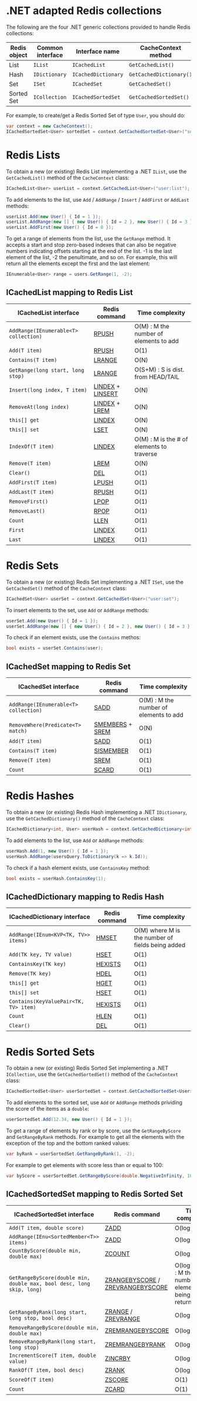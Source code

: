 .NET adapted Redis collections
=====
The following are the four .NET generic collections provided to handle Redis collections:

| Redis object | Common interface | Interface name | CacheContext method |
| ------------ | ---------------- | -------------- | ------------------- |
| List | ```IList``` | ```ICachedList``` | ```GetCachedList()``` |
| Hash | ```IDictionary``` | ```ICachedDictionary``` | ```GetCachedDictionary()``` |
| Set | ```ISet``` | ```ICachedSet``` | ```GetCachedSet()``` |
| Sorted Set | ```ICollection``` | ```ICachedSortedSet``` | ```GetCachedSortedSet()``` |

For example, to create/get a Redis Sorted Set of type `User`, you should do:
```c#
var context = new CacheContext();
ICachedSortedSet<User> sortedSet = context.GetCachedSortedSet<User>("some:key");
```

# Redis Lists

To obtain a new (or existing) Redis List implementing a .NET `IList`, use the ```GetCachedList()``` method of the ```CacheContext``` class:

```c#
ICachedList<User> userList = context.GetCachedList<User>("user:list");
```

To add elements to the list, use `Add` / `AddRange` / `Insert` / `AddFirst` or `AddLast` methods:

```c#
userList.Add(new User() { Id = 1 });
userList.AddRange(new [] { new User() { Id = 2 }, new User() { Id = 3 } });
userList.AddFirst(new User() { Id = 0 });
```

To get a range of elements from the list, use the `GetRange` method.
It accepts a start and stop zero-based indexes that can also be negative numbers indicating offsets starting at the end of the list. -1 is the last element of the list, -2 the penultimate, and so on.
For example, this will return all the elements except the first and the last element:
```c#
IEnumerable<User> range = users.GetRange(1, -2);
```

## ICachedList mapping to Redis List

|ICachedList interface|Redis command|Time complexity|
|------|------|-------|
|`AddRange(IEnumerable<T> collection)`|[RPUSH](http://redis.io/commands/rpush)|O(M) : M the number of elements to add|
|`Add(T item)`|[RPUSH](http://redis.io/commands/rpush)|O(1)|
|`Contains(T item)`|[LRANGE](http://redis.io/commands/lrange)|O(N)|
|`GetRange(long start, long stop)`|[LRANGE](http://redis.io/commands/lrange)|O(S+M) : S is dist. from HEAD/TAIL|
|`Insert(long index, T item)`|[LINDEX](http://redis.io/commands/lindex) + [LINSERT](http://redis.io/commands/linsert)|O(N)|
|`RemoveAt(long index)`|[LINDEX](http://redis.io/commands/lindex) + [LREM](http://redis.io/commands/lrem)|O(N)|
|`this[] get`|[LINDEX](http://redis.io/commands/lindex)|O(N)|
|`this[] set`|[LSET](http://redis.io/commands/lset)|O(N)|
|`IndexOf(T item)`|[LINDEX](http://redis.io/commands/lindex)|O(M) : M is the # of elements to traverse|
|`Remove(T item)`|[LREM](http://redis.io/commands/lrem)|O(N)|
|`Clear()`|[DEL](http://redis.io/commands/del)|O(1)|
|`AddFirst(T item)`|[LPUSH](http://redis.io/commands/lpush)|O(1)|
|`AddLast(T item)`|[RPUSH](http://redis.io/commands/rpush)|O(1)|
|`RemoveFirst()`|[LPOP](http://redis.io/commands/lpop)|O(1)|
|`RemoveLast()`|[RPOP](http://redis.io/commands/rpop)|O(1)|
|`Count`|[LLEN](http://redis.io/commands/llen)|O(1)|
|`First`|[LINDEX](http://redis.io/commands/lindex)|O(1)|
|`Last`|[LINDEX](http://redis.io/commands/lindex)|O(1)|

# Redis Sets

To obtain a new (or existing) Redis Set implementing a .NET `ISet`, use the ```GetCachedSet()``` method of the ```CacheContext``` class:

```c#
ICachedSet<User> userSet = context.GetCachedSet<User>("user:set");
```

To insert elements to the set, use `Add` or `AddRange` methods:

```c#
userSet.Add(new User() { Id = 1 });
userSet.AddRange(new [] { new User() { Id = 2 }, new User() { Id = 3 } });
```

To check if an element exists, use the `Contains` methos:
```c#
bool exists = userSet.Contains(user);
```

## ICachedSet mapping to Redis Set

|ICachedSet interface|Redis command|Time complexity|
|------|------|-------|
|`AddRange(IEnumerable<T> collection)`|[SADD](http://redis.io/commands/sadd)|O(M) : M the number of elements to add|
|`RemoveWhere(Predicate<T> match)`|[SMEMBERS](http://redis.io/commands/smembers) + [SREM](http://redis.io/commands/srem)|O(N)|
|`Add(T item)`|[SADD](http://redis.io/commands/sadd)|O(1)|
|`Contains(T item)`|[SISMEMBER](http://redis.io/commands/sismember)|O(1)|
|`Remove(T item)`|[SREM](http://redis.io/commands/srem)|O(1)|
|`Count`|[SCARD](http://redis.io/commands/scard)|O(1)|

# Redis Hashes

To obtain a new (or existing) Redis Hash implementing a .NET `IDictionary`, use the ```GetCachedDictionary()``` method of the ```CacheContext``` class:

```c#
ICachedDictionary<int, User> userHash = context.GetCachedDictionary<int, User>("user:hash");
```

To add elements to the list, use `Add` or `AddRange` methods:

```c#
userHash.Add(1, new User() { Id = 1 });
userHash.AddRange(usersQuery.ToDictionary(k => k.Id));
```

To check if a hash element exists, use `ContainsKey` method:
```c#
bool exists = userHash.ContainsKey(1);
```

## ICachedDictionary mapping to Redis Hash

|ICachedDictionary interface|Redis command|Time complexity|
|------|------|-------|
|`AddRange(IEnum<KVP<TK, TV>> items)`|[HMSET](http://redis.io/commands/hmset)|O(M) where M is the number of fields being added|
|`Add(TK key, TV value)`|[HSET](http://redis.io/commands/hset)|O(1)|
|`ContainsKey(TK key)`|[HEXISTS](http://redis.io/commands/hexists)|O(1)|
|`Remove(TK key)`|[HDEL](http://redis.io/commands/hdel)|O(1)|
|`this[] get`|[HGET](http://redis.io/commands/hget)|O(1)|
|`this[] set`|[HSET](http://redis.io/commands/hget)|O(1)|
|`Contains(KeyValuePair<TK, TV> item)`|[HEXISTS](http://redis.io/commands/hexists)|O(1)|
|`Count`|[HLEN](http://redis.io/commands/hlen)|O(1)|
|`Clear()`|[DEL](http://redis.io/commands/del)|O(1)|

# Redis Sorted Sets

To obtain a new (or existing) Redis Sorted Set implementing a .NET `ICollection`, use the ```GetCachedSortedSet()``` method of the ```CacheContext``` class:

```c#
ICachedSortedSet<User> userSortedSet = context.GetCachedSortedSet<User>("user:sset");
```

To add elements to the sorted set, use `Add` or `AddRange` methods prividing the score of the items as a `double`:

```c#
userSortedSet.Add(12.34, new User() { Id = 1 });
```

To get a range of elements by rank or by score, use the `GetRangeByScore` and `GetRangeByRank` methods.
For example to get all the elements with the exception of the top and the bottom ranked values:
```c#
var byRank = userSortedSet.GetRangeByRank(1, -2);
```

For example to get elements with score less than or equal to 100:
```c#
var byScore = userSortedSet.GetRangeByScore(double.NegativeInfinity, 100.00);
```

## ICachedSortedSet mapping to Redis Sorted Set

|ICachedSortedSet interface|Redis command|Time complexity|
|------|------|-------|
|`Add(T item, double score)`|[ZADD](http://redis.io/commands/zadd)|O(log(N))
|`AddRange(IEnu<SortedMember<T>> items)`|[ZADD](http://redis.io/commands/zadd)|O(log(N))
|`CountByScore(double min, double max)`|[ZCOUNT](http://redis.io/commands/zcount)|O(log(N))
|`GetRangeByScore(double min, double max, bool desc, long skip, long)`|[ZRANGEBYSCORE](http://redis.io/commands/zrangebyscore) / [ZREVRANGEBYSCORE](http://redis.io/commands/zrevrangebyscore)|O(log(N)+M) : M the number of elements being returned|
|`GetRangeByRank(long start, long stop, bool desc)`|[ZRANGE](http://redis.io/commands/zrange) / [ZREVRANGE](http://redis.io/commands/zrevrange)|O(log(N)+M)
|`RemoveRangeByScore(double min, double max)`|[ZREMRANGEBYSCORE](http://redis.io/commands/zremrangebyscore)|O(log(N)+M)
|`RemoveRangeByRank(long start, long stop)`|[ZREMRANGEBYRANK](http://redis.io/commands/zremrangebyrank)|O(log(N)+M)
|`IncrementScore(T item, double value)`|[ZINCRBY](http://redis.io/commands/zincrby)|O(log(N))
|`RankOf(T item, bool desc)`|[ZRANK](http://redis.io/commands/zrank)|O(log(N))
|`ScoreOf(T item)`|[ZSCORE](http://redis.io/commands/zscore)|O(1)
|`Count`|[ZCARD](http://redis.io/commands/zcard)|O(1)|

